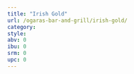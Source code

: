 ```yaml
---
title: "Irish Gold"
url: /ogaras-bar-and-grill/irish-gold/
category: 
style: 
abv: 0
ibu: 0
srm: 0
upc: 0
---
```


